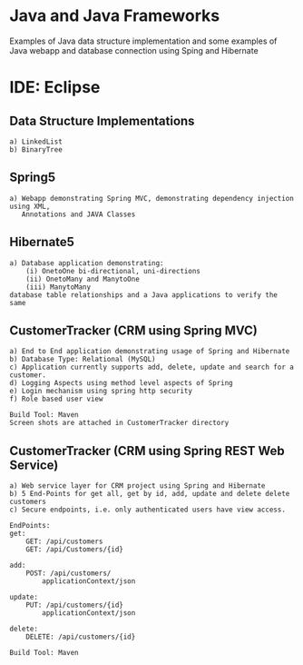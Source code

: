 # Java and Java Frameworks

Examples of Java data structure implementation and some examples of Java webapp and database connection using Sping and Hibernate

# IDE: Eclipse

## Data Structure Implementations
	a) LinkedList
	b) BinaryTree

## Spring5
	a) Webapp demonstrating Spring MVC, demonstrating dependency injection using XML, 
	   Annotations and JAVA Classes

## Hibernate5
	a) Database application demonstrating: 
		(i) OnetoOne bi-directional, uni-directions
		(ii) OnetoMany and ManytoOne
		(iii) ManytoMany 
	database table relationships and a Java applications to verify the same
	
## CustomerTracker (CRM using Spring MVC)
	a) End to End application demonstrating usage of Spring and Hibernate
	b) Database Type: Relational (MySQL)
	c) Application currently supports add, delete, update and search for a customer. 
	d) Logging Aspects using method level aspects of Spring
	e) Login mechanism using spring http security
	f) Role based user view	
	
	Build Tool: Maven
	Screen shots are attached in CustomerTracker directory

## CustomerTracker (CRM using Spring REST Web Service)
	a) Web service layer for CRM project using Spring and Hibernate
	b) 5 End-Points for get all, get by id, add, update and delete delete customers
	c) Secure endpoints, i.e. only authenticated users have view access.
	
	EndPoints:
	get:
		GET: /api/customers
		GET: /api/Customers/{id}
	
	add:
		POST: /api/customers/
	     	applicationContext/json
	
	update:
		PUT: /api/customers/{id}
	     	applicationContext/json
	
	delete:
		DELETE: /api/customers/{id}
	
	Build Tool: Maven



